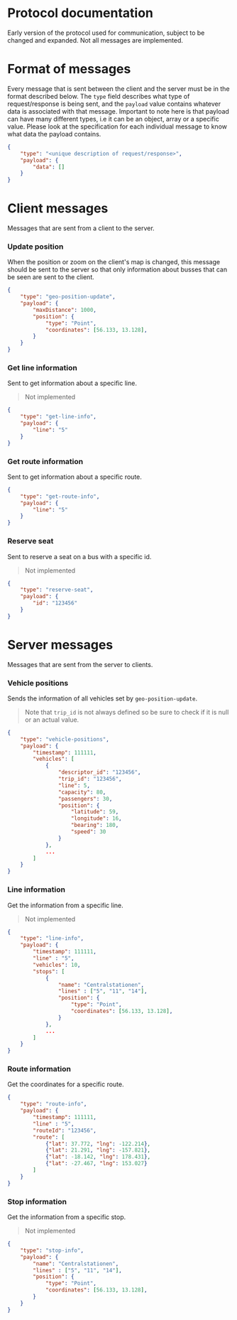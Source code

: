 # Protocol documentation
Early version of the protocol used for communication, subject to be changed and expanded. Not all messages are implemented.

# Format of messages

Every message that is sent between the client and the server must be in the format described below. The `type` field describes what type of request/response is being sent, and the `payload` value contains whatever data is associated with that message. Important to note here is that payload can have many different types, i.e it can be an object, array or a specific value. Please look at the specification for each individual message to know what data the payload contains.

```json
{
    "type": "<unique description of request/response>",
    "payload": {
        "data": []
    }
}
```

# Client messages
Messages that are sent from a client to the server.

### Update position
When the position or zoom on the client's map is changed, this message should be sent to the server so that only information about busses that can be seen are sent to the client.
```json
{
    "type": "geo-position-update",
    "payload": {
        "maxDistance": 1000,
        "position": {
            "type": "Point",
            "coordinates": [56.133, 13.128],
        }
    }
}
```

### Get line information
Sent to get information about a specific line.
> Not implemented
```json
{
    "type": "get-line-info",
    "payload": {
        "line": "5"
    }
}
```

### Get route information
Sent to get information about a specific route.
```json
{
    "type": "get-route-info",
    "payload": {
        "line": "5"
    }
}
```

### Reserve seat
Sent to reserve a seat on a bus with a specific id.
> Not implemented
```json
{
    "type": "reserve-seat",
    "payload": {
        "id": "123456"
    }
}
```

# Server messages
Messages that are sent from the server to clients.

### Vehicle positions
Sends the information of all vehicles set by `geo-position-update`. 
> Note that `trip_id` is not always defined so be sure to check if it is null or an actual value.
```json
{
    "type": "vehicle-positions",
    "payload": {
        "timestamp": 111111,
        "vehicles": [
            {
                "descriptor_id": "123456",
                "trip_id": "123456",
                "line": 5,
                "capacity": 80,
                "passengers": 30,
                "position": {
                    "latitude": 59,
                    "longitude": 16,
                    "bearing": 180,
                    "speed": 30
                }
            },
            ...
        ]
    }
}
```

### Line information
Get the information from a specific line.
>  Not implemented
```json
{
    "type": "line-info",
    "payload": {
        "timestamp": 111111,
        "line" : "5",
        "vehicles": 10,
        "stops": [
            {
                "name": "Centralstationen",
                "lines" : ["5", "11", "14"],
                "position": {
                    "type": "Point",
                    "coordinates": [56.133, 13.128],
                }
            },
            ...
        ]
    }
}
```

### Route information
Get the coordinates for a specific route.
```json
{
    "type": "route-info",
    "payload": {
        "timestamp": 111111,
        "line" : "5",
        "routeId": "123456",
        "route": [
            {"lat": 37.772, "lng": -122.214},
            {"lat": 21.291, "lng": -157.821},
            {"lat": -18.142, "lng": 178.431},
            {"lat": -27.467, "lng": 153.027}
        ]
    }
}
```

### Stop information
Get the information from a specific stop.
>  Not implemented
```json
{
    "type": "stop-info",
    "payload": {
        "name": "Centralstationen",
        "lines" : ["5", "11", "14"],
        "position": {
            "type": "Point",
            "coordinates": [56.133, 13.128],
        } 
    }
}
```